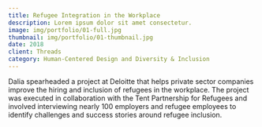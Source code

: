 ```yaml
---
title: Refugee Integration in the Workplace
description: Lorem ipsum dolor sit amet consectetur.
image: img/portfolio/01-full.jpg
thumbnail: img/portfolio/01-thumbnail.jpg
date: 2018
client: Threads
category: Human-Centered Design and Diversity & Inclusion
---
```

Dalia spearheaded a project at Deloitte that helps private sector companies improve the hiring and inclusion of refugees in the workplace. The project was executed in collaboration with the Tent Partnership for Refugees and involved interviewing nearly 100 employers and refugee employees to identify challenges and success stories around refugee inclusion.
